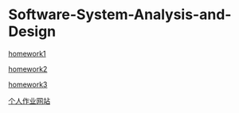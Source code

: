 # Software-System-Analysis-and-Design

[homework1](homework1)

[homework2](homework2)

[homework3](homework3)

[个人作业网站](https://wcptbtptpbcptdtptp.github.io/SWSAD-Software-System-Analysis-and-Design/)

